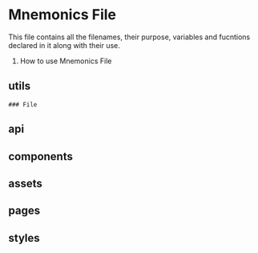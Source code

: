 # Mnemonics File

This file contains all the filenames, their purpose, variables and fucntions declared in it along with their use.

1. How to use Mnemonics File


## utils
    ### File 
## api
## components
## assets
## pages
## styles 

